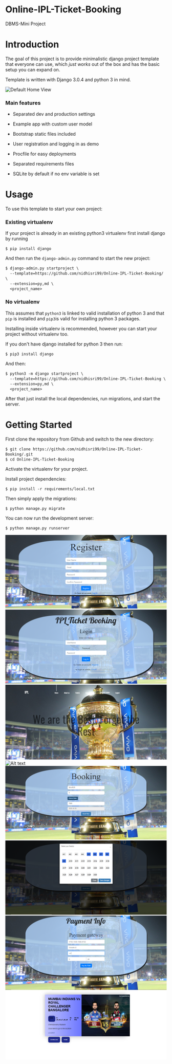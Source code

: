 # Online-IPL-Ticket-Booking
DBMS-Mini Project 

# Introduction

The goal of this project is to provide minimalistic django project template that everyone can use, which _just works_ out of the box and has the basic setup you can expand on. 

Template is written with Django 3.0.4 and python 3 in mind.

![Default Home View](__screenshots/home.png?raw=true "Title")

### Main features

* Separated dev and production settings

* Example app with custom user model

* Bootstrap static files included

* User registration and logging in as demo

* Procfile for easy deployments

* Separated requirements files

* SQLite by default if no env variable is set

# Usage

To use this template to start your own project:

### Existing virtualenv

If your project is already in an existing python3 virtualenv first install django by running

    $ pip install django
    
And then run the `django-admin.py` command to start the new project:

    $ django-admin.py startproject \
      --template=https://github.com/nidhisri99/Online-IPL-Ticket-Booking/ \
      --extension=py,md \
      <project_name>
      
### No virtualenv

This assumes that `python3` is linked to valid installation of python 3 and that `pip` is installed and `pip3`is valid
for installing python 3 packages.

Installing inside virtualenv is recommended, however you can start your project without virtualenv too.

If you don't have django installed for python 3 then run:

    $ pip3 install django
    
And then:

    $ python3 -m django startproject \
      --template=https://github.com/nidhisri99/Online-IPL-Ticket-Booking \
      --extension=py,md \
      <project_name>
      
      
After that just install the local dependencies, run migrations, and start the server.



# Getting Started

First clone the repository from Github and switch to the new directory:

    $ git clone https://github.com/nidhisri99/Online-IPL-Ticket-Booking/.git
    $ cd Online-IPL-Ticket-Booking
    
Activate the virtualenv for your project.
    
Install project dependencies:

    $ pip install -r requirements/local.txt
    
    
Then simply apply the migrations:

    $ python manage.py migrate
    

You can now run the development server:

    $ python manage.py runserver
![Alt text](/Online-IPL-ticket%20Booking%20Images/register.png?raw=true "Optional Title")
![Alt text](/Online-IPL-ticket%20Booking%20Images/login.png?raw=true "Optional Title")
![Alt text](/Online-IPL-ticket%20Booking%20Images/home%20page.png?raw=true "Optional Title")
![Alt text](/Online-IPL-ticket%20Booking%20Images/ticket%20available.png?raw=true "Optional Title")
![Alt text](/Online-IPL-ticket%20Booking%20Images/booking.png?raw=true "Optional Title")
![Alt text](/Online-IPL-ticket%20Booking%20Images/select%20seat.png?raw=true "Optional Title")
![Alt text](/Online-IPL-ticket%20Booking%20Images/payment.png?raw=true "Optional Title")
![Alt text](/Online-IPL-ticket%20Booking%20Images/print%20ticket.png?raw=true "Optional Title")
